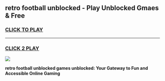 
## retro football unblocked - Play Unblocked Gmaes & Free
<h3>
<a href="https://news.freeplayer.one?title=retro_football_unblocked&ref=23F">CLICK TO PLAY</a></h3>
<hr>

<h3>
<a href="https://news.freeplayer.one?title=retro_football_unblocked&ref=23F">CLICK 2 PLAY</a>
  
</h3>

<a href="https://news.freeplayer.one?title=retro_football_unblocked&ref=23F/"><img src="https://clearcache.store/games.png"></a>


**retro football unblocked games unblocked: Your Gateway to Fun and Accessible Online Gaming**

